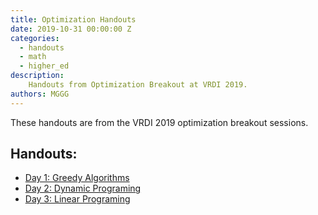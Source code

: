 ```yaml
---
title: Optimization Handouts
date: 2019-10-31 00:00:00 Z
categories:
  - handouts
  - math
  - higher_ed
description:
    Handouts from Optimization Breakout at VRDI 2019.
authors: MGGG
---
```


These handouts are from the VRDI 2019 optimization breakout sessions.

## Handouts:
* [Day 1: Greedy Algorithms](https://sites.tufts.edu/vrdi/files/2019/06/Opt-Day-1.pdf)
* [Day 2: Dynamic Programing](https://sites.tufts.edu/vrdi/files/2019/06/Opt-Day-2.pdf)
* [Day 3: Linear Programing](https://sites.tufts.edu/vrdi/files/2019/07/linear-programming.pdf)